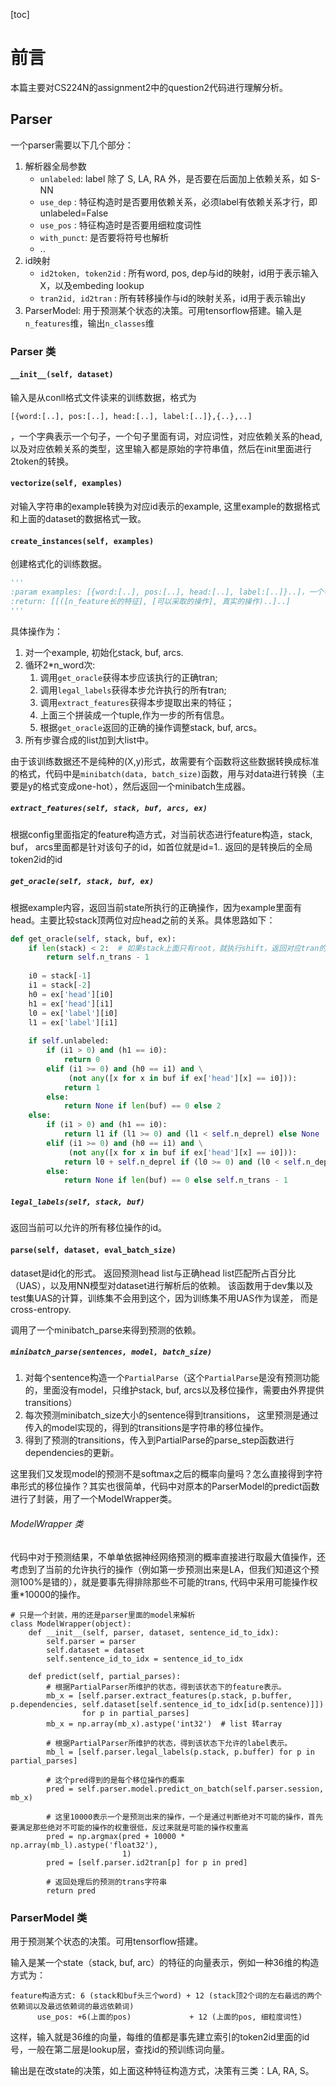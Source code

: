[toc]
# 前言
本篇主要对CS224N的assignment2中的question2代码进行理解分析。
## Parser
一个parser需要以下几个部分：
1. 解析器全局参数
    -  `unlabeled`: label 除了 S, LA, RA 外，是否要在后面加上依赖关系，如 S-NN
    - `use_dep` : 特征构造时是否要用依赖关系，必须label有依赖关系才行，即unlabeled=False
    - `use_pos` : 特征构造时是否要用细粒度词性
    - `with_punct`: 是否要将符号也解析
    - ..
2. id映射
    - `id2token, token2id` : 所有word, pos, dep与id的映射，id用于表示输入X，以及embeding lookup
    - `tran2id, id2tran` : 所有转移操作与id的映射关系，id用于表示输出y
3. ParserModel: 用于预测某个状态的决策。可用tensorflow搭建。输入是`n_features`维，输出`n_classes`维

### Parser 类
#### `__init__(self, dataset)`
输入是从conll格式文件读来的训练数据，格式为
```
[{word:[..], pos:[..], head:[..], label:[..]},{..},..]
```
，一个字典表示一个句子，一个句子里面有词，对应词性，对应依赖关系的head, 以及对应依赖关系的类型，这里输入都是原始的字符串值，然后在init里面进行2token的转换。

#### `vectorize(self, examples)`
对输入字符串的example转换为对应id表示的example, 这里example的数据格式和上面的dataset的数据格式一致。

#### `create_instances(self, examples)`
创建格式化的训练数据。
```python
'''
:param examples: [{word:[..], pos:[..], head:[..], label:[..]}..]，一个字典表示一个句子，里面用token2id的id表示，即vectorize后的。
:return: [[([n_feature长的特征], [可以采取的操作], 真实的操作)..]..]
'''
```
具体操作为：
1. 对一个example, 初始化stack, buf, arcs.
2. 循环2*n_word次:
    1. 调用`get_oracle`获得本步应该执行的正确tran;
    2. 调用`legal_labels`获得本步允许执行的所有tran;
    3. 调用`extract_features`获得本步提取出来的特征；
    4. 上面三个拼装成一个tuple,作为一步的所有信息。
    5. 根据`get_oracle`返回的正确的操作调整stack, buf, arcs。
3. 所有步骤合成的list加到大list中。

由于该训练数据还不是纯种的(X,y)形式，故需要有个函数将这些数据转换成标准的格式，代码中是`minibatch(data, batch_size)`函数，用与对data进行转换（主要是y的格式变成one-hot），然后返回一个minibatch生成器。

##### `extract_features(self, stack, buf, arcs, ex)`
根据config里面指定的feature构造方式，对当前状态进行feature构造，stack, buf， arcs里面都是针对该句子的id，如首位就是id=1..
返回的是转换后的全局token2id的id

##### `get_oracle(self, stack, buf, ex)`
根据example内容，返回当前state所执行的正确操作，因为example里面有head。主要比较stack顶两位对应head之前的关系。具体思路如下：

```python
def get_oracle(self, stack, buf, ex):
    if len(stack) < 2:  # 如果stack上面只有root，就执行shift，返回对应tran的编号
        return self.n_trans - 1
    
    i0 = stack[-1]
    i1 = stack[-2]
    h0 = ex['head'][i0]
    h1 = ex['head'][i1]
    l0 = ex['label'][i0]
    l1 = ex['label'][i1]
    
    if self.unlabeled:
        if (i1 > 0) and (h1 == i0):
            return 0
        elif (i1 >= 0) and (h0 == i1) and \
             (not any([x for x in buf if ex['head'][x] == i0])):
            return 1
        else:
            return None if len(buf) == 0 else 2
    else:
        if (i1 > 0) and (h1 == i0):
            return l1 if (l1 >= 0) and (l1 < self.n_deprel) else None
        elif (i1 >= 0) and (h0 == i1) and \
             (not any([x for x in buf if ex['head'][x] == i0])):
            return l0 + self.n_deprel if (l0 >= 0) and (l0 < self.n_deprel) else None
        else:
            return None if len(buf) == 0 else self.n_trans - 1
```
##### `legal_labels(self, stack, buf)`
返回当前可以允许的所有移位操作的id。

#### `parse(self, dataset, eval_batch_size)`
dataset是id化的形式。
返回预测head list与正确head list匹配所占百分比（UAS），以及用NN模型对dataset进行解析后的依赖。
该函数用于dev集以及test集UAS的计算，训练集不会用到这个，因为训练集不用UAS作为误差， 而是cross-entropy.

调用了一个minibatch_parse来得到预测的依赖。

##### `minibatch_parse(sentences, model, batch_size)`
1. 对每个sentence构造一个`PartialParse`（这个`PartialParse`是没有预测功能的，里面没有model，只维护stack, buf, arcs以及移位操作，需要由外界提供transitions）
2. 每次预测minibatch_size大小的sentence得到transitions， 这里预测是通过传入的model实现的，得到的transitions是字符串的移位操作。
3. 得到了预测的transitions，传入到PartialParse的parse_step函数进行dependencies的更新。

这里我们又发现model的预测不是softmax之后的概率向量吗？怎么直接得到字符串形式的移位操作？其实也很简单，代码中对原本的ParserModel的predict函数进行了封装，用了一个ModelWrapper类。
###### ModelWrapper 类
代码中对于预测结果，不单单依据神经网络预测的概率直接进行取最大值操作，还考虑到了当前的允许执行的操作（例如第一步预测出来是LA，但我们知道这个预测100%是错的），就是要事先得排除那些不可能的trans, 代码中采用可能操作权重*10000的操作。
```
# 只是一个封装，用的还是parser里面的model来解析
class ModelWrapper(object):
    def __init__(self, parser, dataset, sentence_id_to_idx):
        self.parser = parser
        self.dataset = dataset
        self.sentence_id_to_idx = sentence_id_to_idx
    
    def predict(self, partial_parses):
        # 根据PartialParser所维护的状态，得到该状态下的feature表示。
        mb_x = [self.parser.extract_features(p.stack, p.buffer, p.dependencies, self.dataset[self.sentence_id_to_idx[id(p.sentence)]])
                for p in partial_parses]
        mb_x = np.array(mb_x).astype('int32')  # list 转array
        
        # 根据PartialParser所维护的状态，得到该状态下允许的label表示。
        mb_l = [self.parser.legal_labels(p.stack, p.buffer) for p in partial_parses]
        
        # 这个pred得到的是每个移位操作的概率
        pred = self.parser.model.predict_on_batch(self.parser.session, mb_x)
        
        # 这里10000表示一个是预测出来的操作，一个是通过判断绝对不可能的操作，首先要满足那些绝对不可能的操作的权重很低，反过来就是可能的操作权重高
        pred = np.argmax(pred + 10000 * np.array(mb_l).astype('float32'),
                         1)  
        pred = [self.parser.id2tran[p] for p in pred]
        
        # 返回处理后的预测的trans字符串
        return pred
```

### ParserModel 类
用于预测某个状态的决策。可用tensorflow搭建。

输入是某一个state（stack, buf, arc）的特征的向量表示，例如一种36维的构造方式为：
```
feature构造方式: 6 (stack和buf头三个word) + 12 (stack顶2个词的左右最远的两个依赖词以及最远依赖词的最远依赖词)
      use_pos: +6(上面的pos)             + 12 (上面的pos, 细粒度词性)
```
这样，输入就是36维的向量，每维的值都是事先建立索引的token2id里面的id号，一般在第二层是lookup层，查找id的预训练词向量。

输出是在改state的决策，如上面这种特征构造方式，决策有三类：LA, RA, S。